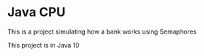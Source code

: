 Java CPU  
=======================================================  
This is a project simulating how a bank works using Semaphores

This project is in Java 10  

